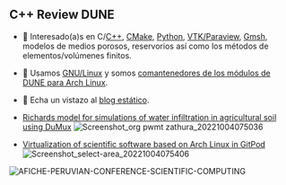 ## C++ Review DUNE

- 🔭 Interesado(a)s en C/[C++](https://isocpp.org), [CMake](https://cmake.org), [Python](https://python.org), [VTK/Paraview](https://www.paraview.org/Wiki/VTK), [Gmsh](https://gmsh.info), modelos de medios porosos, reservorios así como los métodos de elementos/volúmenes finitos.
- 🐧 Usamos [GNU/Linux](https://www.gnu.org/home.html) y somos [comantenedores de los módulos de DUNE para Arch Linux](https://aur.archlinux.org/packages/dune-core).
- 🔖 Echa un vistazo al [blog estático](https://cpp-review-dune.github.io).


- [Richards model for simulations of water infiltration in agricultural soil using DuMux](https://cpp-review-dune.github.io/flow-test-dumux/slides.pdf)
![Screenshot_org pwmt zathura_20221004075036](https://user-images.githubusercontent.com/21283014/193824580-f39003fc-5687-48fd-9ba3-17dda414dc74.png)

- [Virtualization of scientific software based on Arch Linux in GitPod](https://cpp-review-dune.github.io/flow-test-dumux/poster.pdf)
![Screenshot_select-area_20221004075406](https://user-images.githubusercontent.com/21283014/193824597-b9a90d4a-1176-4187-b971-50d9b79560c3.png)

![AFICHE-PERUVIAN-CONFERENCE-SCIENTIFIC-COMPUTING](https://user-images.githubusercontent.com/21283014/193478851-65729c16-0464-4fce-91e5-4d9ae0daa781.jpg)


